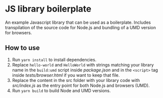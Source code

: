 # JS library boilerplate

An example Javascript library that can be used as a boilerplate. Includes
transpilation of the source code for Node.js and bundling of a UMD version for
browsers.

## How to use

1. Run `yarn install` to install dependencies.
2. Replace `hello-world` and `HelloWorld` with strings matching your library
   name in the `build:umd` script inside _package.json_ and in the `<script>`
   tag inside _tests/browser.html_ if you want to keep that file.
3. Replace the content in the src folder with your library code with
   _src/index.js_ as the entry point for both Node.js and browsers (UMD).
4. Run `yarn build` to build Node and UMD versions.
